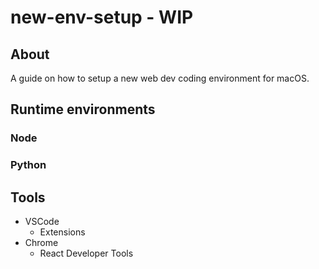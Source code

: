 # new-env-setup - WIP

## About
A guide on how to setup a new web dev coding environment for macOS.

## Runtime environments

### Node

### Python

## Tools
* VSCode
  *  Extensions
* Chrome
  * React Developer Tools
